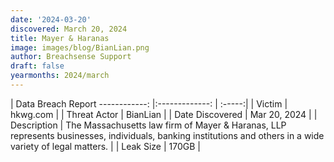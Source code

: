 ```yaml
---
date: '2024-03-20'
discovered: March 20, 2024
title: Mayer & Haranas
image: images/blog/BianLian.png
author: Breachsense Support
draft: false
yearmonths: 2024/march
---
```



| Data Breach Report
------------:     |:-------------:    | :-----:|
| Victim      | hkwg.com      | 
| Threat Actor      | BianLian      | 
| Date Discovered      | Mar 20, 2024      | 
| Description      | The Massachusetts law firm of Mayer & Haranas, LLP represents businesses, individuals, banking institutions and others in a wide variety of legal matters.      | 
| Leak Size      | 170GB      | 

